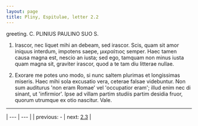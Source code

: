 ```yaml
---
layout: page
title: Pliny, Espitulae, letter 2.2
---
```


greeting. C. PLINIUS PAULINO SUO S.



1. Irascor, nec liquet mihi an debeam, sed irascor. Scis, quam sit amor iniquus interdum, impotens saepe, μικραίτιος semper. Haec tamen causa magna est, nescio an iusta; sed ego, tamquam non minus iusta quam magna sit, graviter irascor, quod a te tam diu litterae nullae.



2. Exorare me potes uno modo, si nunc saltem plurimas et longissimas miseris. Haec mihi sola excusatio vera, ceterae falsae videbuntur. Non sum auditurus 'non eram Romae' vel 'occupatior eram'; illud enim nec di sinant, ut 'infirmior'. Ipse ad villam partim studiis partim desidia fruor, quorum utrumque ex otio nascitur. Vale.



---

| --- | --- |
| previous: - | next: [2.3](../2.3/) |